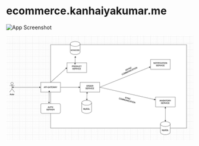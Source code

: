 # ecommerce.kanhaiyakumar.me



![App Screenshot](https://github.com/Kanhaiya2909/Photo/blob/master/Untitled%20design%20(3)%20(3).gif?raw=true)



![App Screenshot](https://raw.githubusercontent.com/Kanhaiya2909/Photo/master/Screenshot%202023-03-16%20at%205.15.26%20PM.png)
